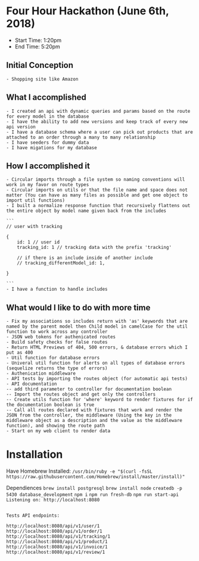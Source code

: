 # Four Hour Hackathon (June 6th, 2018)

- Start Time: 1:20pm
- End Time: 5:20pm

## Initial Conception
    - Shopping site like Amazon

## What I accomplished

    - I created an api with dynamic queries and params based on the route for every model in the database
    - I have the ability to add new versions and keep track of every new api version
    - I have a database schema where a user can pick out products that are attached to an order through a many to many relationship
    - I have seeders for dummy data
    - I have migations for my database

## How I accomplished it

    - Circular imports through a file system so naming conventions will work in my favor on route types
    - Circular imports on utils or that the file name and space does not matter (You can have as many files as possible and get one object to import util functions)
    - I built a normalize response function that recursively flattens out the entire object by model name given back from the includes

    ```
    // user with tracking

    {
        id: 1 // user id
        tracking_id: 1 // tracking data with the prefix 'tracking'

        // if there is an include inside of another include
        // tracking_differentModel_id: 1,

    }

    ```
    - I have a function to handle includes

## What would I like to do with more time

    - Fix my associations so includes return with 'as' keywords that are named by the parent model then Child model in camelCase for the util function to work across any controller
    - JSON web tokens for authenicated routes
    - Build safety checks for false routes
    - Return HTML Previews of 404, 500 errors, & database errors which I put as 400
    - Util function for database errors
    - Univeral util function for alerts on all types of database errors (sequelize returns the type of errors)
    - Authenication middleware 
    - API tests by importing the routes object (for automatic api tests)
    - API documentation
    -- add third parameter to controller for documentation boolean
    -- Import the routes object and get only the controllers
    -- Create utils function for 'where' keyword to render fixtures for if the documentation boolean is true
    -- Call all routes declared with fixtures that work and render the JSON from the controller, the middleware (Using the key in the middleware object as a description and the value as the middleware function), and showing the route path
    - Start on my web client to render data


# Installation

Have Homebrew Installed: 
`/usr/bin/ruby -e "$(curl -fsSL https://raw.githubusercontent.com/Homebrew/install/master/install)"`

Dependiences
`brew install postgresql`
`brew install node`
`createdb -p 5430 database_development`
`npm i`
`npm run fresh-db`
`npm run start-api`
`Listening on: http://localhost:8080`

```

Tests API endpoints:

http://localhost:8080/api/v1/user/1
http://localhost:8080/api/v1/order/1
http://localhost:8080/api/v1/tracking/1
http://localhost:8080/api/v1/product/1
http://localhost:8080/api/v1/invoice/1
http://localhost:8080/api/v1/review/1

```